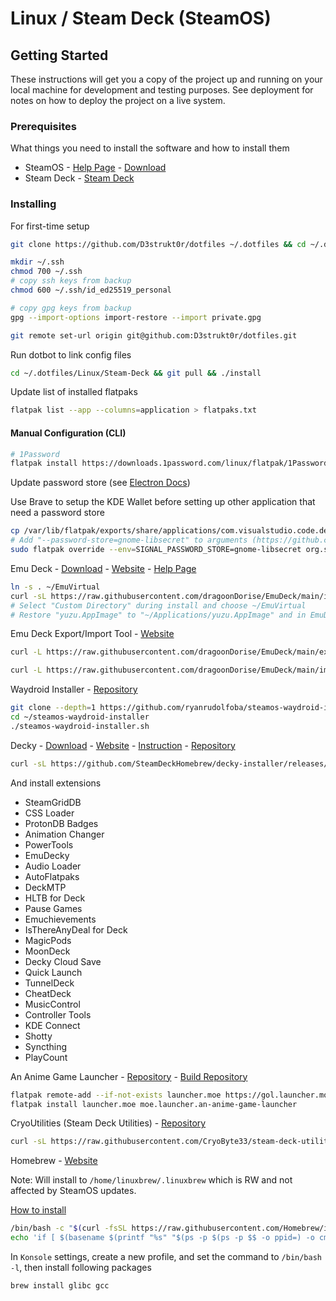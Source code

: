 # Linux / Steam Deck (SteamOS)

## Getting Started

These instructions will get you a copy of the project up and running on your local machine for development and testing purposes. See deployment for notes on how to deploy the project on a live system.

### Prerequisites

What things you need to install the software and how to install them

* SteamOS - [Help Page](https://help.steampowered.com/en/faqs/view/1B71-EDF2-EB6D-2BB3) - [Download](https://store.steampowered.com/steamos/download/?ver=steamdeck&snr=100601___)
* Steam Deck - [Steam Deck](https://www.steamdeck.com/)

### Installing

For first-time setup

```sh
git clone https://github.com/D3strukt0r/dotfiles ~/.dotfiles && cd ~/.dotfiles/Linux/Steam-Deck && ./install

mkdir ~/.ssh
chmod 700 ~/.ssh
# copy ssh keys from backup
chmod 600 ~/.ssh/id_ed25519_personal

# copy gpg keys from backup
gpg --import-options import-restore --import private.gpg

git remote set-url origin git@github.com:D3strukt0r/dotfiles.git
```

Run dotbot to link config files

```sh
cd ~/.dotfiles/Linux/Steam-Deck && git pull && ./install
```

Update list of installed flatpaks

```sh
flatpak list --app --columns=application > flatpaks.txt
```

#### Manual Configuration (CLI)

```bash
# 1Password
flatpak install https://downloads.1password.com/linux/flatpak/1Password.flatpakref
````

Update password store (see [Electron Docs](https://www.electronjs.org/docs/latest/api/safe-storage#safestoragegetselectedstoragebackend-linux))

Use Brave to setup the KDE Wallet before setting up other application that need a password store

```bash
cp /var/lib/flatpak/exports/share/applications/com.visualstudio.code.desktop ~/.local/share/applications/com.visualstudio.code.desktop
# Add "--password-store=gnome-libsecret" to arguments (https://github.com/flathub/com.visualstudio.code/issues/415)
sudo flatpak override --env=SIGNAL_PASSWORD_STORE=gnome-libsecret org.signal.Signal
```

Emu Deck - [Download](https://www.emudeck.com/EmuDeck.desktop) - [Website](https://www.emudeck.com/)  - [Help Page](https://emudeck.github.io/how-to-install-emudeck/steamos/)

```bash
ln -s . ~/EmuVirtual
curl -sL https://raw.githubusercontent.com/dragoonDorise/EmuDeck/main/install.sh | bash
# Select "Custom Directory" during install and choose ~/EmuVirtual
# Restore "yuzu.AppImage" to "~/Applications/yuzu.AppImage" and in EmuDeck set it up by clicking "Reset configuration"
```

Emu Deck Export/Import Tool - [Website](https://emudeck.github.io/tools/steamos/import-and-export-tool/)

```bash
curl -L https://raw.githubusercontent.com/dragoonDorise/EmuDeck/main/export.sh | bash
```

```bash
curl -L https://raw.githubusercontent.com/dragoonDorise/EmuDeck/main/import.sh | bash
```


Waydroid Installer - [Repository](https://github.com/ryanrudolfoba/SteamOS-Waydroid-Installer)

```bash
git clone --depth=1 https://github.com/ryanrudolfoba/steamos-waydroid-installer ~/steamos-waydroid-installer
cd ~/steamos-waydroid-installer
./steamos-waydroid-installer.sh
```

Decky - [Download](https://decky.xyz/download) - [Website](https://decky.xyz/) - [Instruction](https://wiki.deckbrew.xyz/en/user-guide/install) - [Repository](https://github.com/SteamDeckHomebrew/decky-installer)

```bash
curl -sL https://github.com/SteamDeckHomebrew/decky-installer/releases/latest/download/user_install_script.sh | sudo bash
```

And install extensions

* SteamGridDB
* CSS Loader
* ProtonDB Badges
* Animation Changer
* PowerTools
* EmuDecky
* Audio Loader
* AutoFlatpaks
* DeckMTP
* HLTB for Deck
* Pause Games
* Emuchievements
* IsThereAnyDeal for Deck
* MagicPods
* MoonDeck
* Decky Cloud Save
* Quick Launch
* TunnelDeck
* CheatDeck
* MusicControl
* Controller Tools
* KDE Connect
* Shotty
* Syncthing
* PlayCount

An Anime Game Launcher - [Repository](https://github.com/an-anime-team/an-anime-game-launcher) - [Build Repository](https://github.com/an-anime-team/flatpak-builds)

```bash
flatpak remote-add --if-not-exists launcher.moe https://gol.launcher.moe/gol.launcher.moe.flatpakrepo
flatpak install launcher.moe moe.launcher.an-anime-game-launcher
```

CryoUtilities (Steam Deck Utilities) - [Repository](https://github.com/CryoByte33/steam-deck-utilities)

```bash
curl -sL https://raw.githubusercontent.com/CryoByte33/steam-deck-utilities/main/install.sh | bash -s --
```

Homebrew - [Website](https://brew.sh/)

Note: Will install to `/home/linuxbrew/.linuxbrew` which is RW and not affected by SteamOS updates.

[How to install](https://gist.github.com/uyjulian/105397c59e95f79f488297bb08c39146)

```bash
/bin/bash -c "$(curl -fsSL https://raw.githubusercontent.com/Homebrew/install/HEAD/install.sh)"
echo 'if [ $(basename $(printf "%s" "$(ps -p $(ps -p $$ -o ppid=) -o cmd=)" | cut --delimiter " " --fields 1)) = konsole ] ; then '$'\n''eval "$(/home/linuxbrew/.linuxbrew/bin/brew shellenv)"'$'\n''fi'$'\n' >> ~/.bash_profile
```

In `Konsole` settings, create a new profile, and set the command to `/bin/bash -l`, then install following packages

```bash
brew install glibc gcc
```
